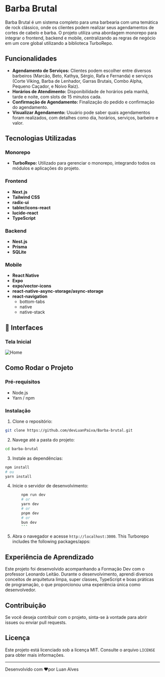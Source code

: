 # Barba Brutal

Barba Brutal é um sistema completo para uma barbearia com uma temática de rock clássico, onde os clientes podem realizar seus agendamentos de cortes de cabelo e barba. O projeto utiliza uma abordagem monorepo para integrar o frontend, backend e mobile, centralizando as regras de negócio em um core global utilizando a biblioteca TurboRepo.

## Funcionalidades

- **Agendamento de Serviços:** Clientes podem escolher entre diversos barbeiros (Marcão, Beto, Kathya, Sérgio, Rafa e Fernanda) e serviços (Corte Viking, Barba de Lenhador, Garras Brutais, Combo Alpha, Pequeno Caçador, e Noivo Raiz).
- **Horários de Atendimento:** Disponibilidade de horários pela manhã, tarde e noite, com slots de 15 minutos cada.
- **Confirmação de Agendamento:** Finalização do pedido e confirmação do agendamento.
- **Visualizar Agendamento:** Usuário pode saber quais agendamentos foram realizados, com detalhes como dia, horários, serviços, barbeiro e valor.

## Tecnologias Utilizadas

### Monorepo

- **TurboRepo:** Utilizado para gerenciar o monorepo, integrando todos os módulos e aplicações do projeto.

### Frontend

- **Next.js**
- **Tailwind CSS**
- **radix-ui**
- **tabler/icons-react**
- **lucide-react**
- **TypeScript**

### Backend

- **Nest.js**
- **Prisma**
- **SQLite**

### Mobile

- **React Native**
- **Expo**
- **expo/vector-icons**
- **react-native-async-storage/async-storage**
- **react-navigation**
  - bottom-tabs
  - native
  - native-stack

## 🌌 Interfaces
### Tela Inicial
![Home](https://ik.imagekit.io/p0mm3nebo/barbaBrutal/image2.png?updatedAt=1746727826238)

## Como Rodar o Projeto

### Pré-requisitos

- Node.js
- Yarn / npm

### Instalação

1. Clone o repositório:

```sh
git clone https://github.com/devLuanPaiva/Barba-brutal.git
```

2. Navege até a pasta do projeto:

```sh
cd barba-brutal
```

3. Instale as dependências:

```bash
npm install
# ou
yarn install
```

4. Inicie o servidor de desenvolvimento:

   ````bash
       npm run dev
       # or
       yarn dev
       # or
       pnpm dev
       # or
       bun dev
       ```
   ````

5. Abra o navegador e acesse `http://localhost:3000`.
   This Turborepo includes the following packages/apps:

## Experiência de Aprendizado

Este projeto foi desenvolvido acompanhando a Formação Dev com o professor Leonardo Leitão. Durante o desenvolvimento, aprendi diversos conceitos de arquitetura limpa, super classes, TypeScript e boas práticas de programação, o que proporcionou uma experiência única como desenvolvedor.

## Contribuição

Se você deseja contribuir com o projeto, sinta-se à vontade para abrir issues ou enviar pull requests.

## Licença

Este projeto está licenciado sob a licença MIT. Consulte o arquivo `LICENSE` para obter mais informações.

<hr>

Desenvolvido com ❤️por Luan Alves
